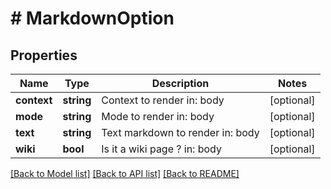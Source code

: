 # # MarkdownOption

## Properties

Name | Type | Description | Notes
------------ | ------------- | ------------- | -------------
**context** | **string** | Context to render  in: body | [optional]
**mode** | **string** | Mode to render  in: body | [optional]
**text** | **string** | Text markdown to render  in: body | [optional]
**wiki** | **bool** | Is it a wiki page ?  in: body | [optional]

[[Back to Model list]](../../README.md#models) [[Back to API list]](../../README.md#endpoints) [[Back to README]](../../README.md)
